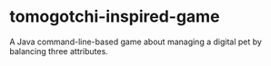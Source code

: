 # tomogotchi-inspired-game
A Java command-line-based game about managing a digital pet by balancing three attributes.
